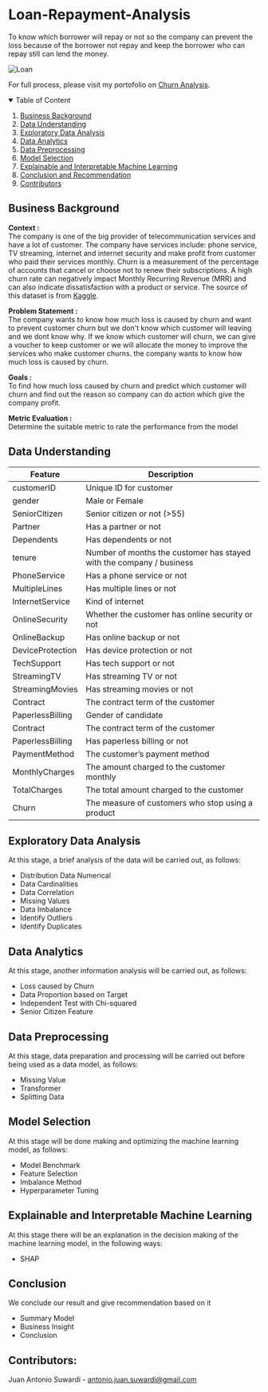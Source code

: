# Loan-Repayment-Analysis
To know which borrower will repay or not so the company can prevent the loss because of the borrower not repay and keep the borrower who can repay still can lend the money.

![Loan](Loan.jpeg)

For full process, please visit my portofolio on <a href="https://github.com/Juantonios1/Churn-Analysis-with-Telco-Customer-Churn-Dataset/blob/main/Churn%20Analysis%20with%20Telco%20Customer%20Churn%20Dataset%20Final.ipynb">Churn Analysis</a>.  

<!-- TABLE OF CONTENTS -->
<details open="open">
  <summary>Table of Content</summary>
  <ol>
    <li>
      <a href="#business-background">Business Background</a>
    </li>
    <li>
      <a href="#data-understanding">Data Understanding</a>
    </li>
    <li>
      <a href="#exploratory-data-analysis">Exploratory Data Analysis</a>
    </li>
    <li><a href="#data-analytics">Data Analytics</a></li>
    <li><a href="#data-preprocessing">Data Preprocessing</a></li>
    <li><a href="#model-selection">Model Selection</a></li>
    <li><a href="#explainable-and-interpretable-machine-learning">Explainable and Interpretable Machine Learning</a></li>
    <li><a href="#conclusion-and-recommendation">Conclusion and Recommendation</a></li>
    <li><a href="#contributors">Contributors</a></li>
  </ol>
</details>

## Business Background
**Context :**  
The company is one of the big provider of telecommunication services and have a lot of customer. The company have services include: phone service, TV streaming, internet and internet security and make profit from customer who paid their services monthly. Churn is a measurement of the percentage of accounts that cancel or choose not to renew their subscriptions. A high churn rate can negatively impact Monthly Recurring Revenue (MRR) and can also indicate dissatisfaction with a product or service. The source of this dataset is from <a href="https://www.kaggle.com/blastchar/telco-customer-churn">Kaggle</a>.  

**Problem Statement :**  
The company wants to know how much loss is caused by churn and want to prevent customer churn but we don't know which customer will leaving and we dont know why. If we know which customer will churn, we can give a voucher to keep customer or we will allocate the money to improve the services who make customer churns. the company wants to know how much loss is caused by churn.

**Goals :**  
To find how much loss caused by churn and predict which customer will churn and find out the reason so company can do action which give the company profit.

**Metric Evaluation :**    
Determine the suitable metric to rate the performance from the model

## Data Understanding

| Feature      	| Description                                                                                                                                                                                                               	|
|--------------	|---------------------------------------------------------------------------------------------------------------------------------------------------------------------------------------------------------------------------	|
| customerID         	| Unique ID for customer                                                                                                                                                                                                           	|
| gender      	| Male or Female                                                                                                                                                                                 	|
| SeniorCitizen     	| Senior citizen or not (>55)                                                                                                                                                                               	|
| Partner          	| Has a partner or not                                                                                                                                                                                                         	|
| Dependents        	| Has dependents or not                     	|
| tenure       	| Number of months the customer has stayed with the company / business                                                                                                                                                                                         	|
| PhoneService   	|Has a phone service or not	|
| MultipleLines        	| Has multiple lines or not                                                                                                                                                                                                          	|
| InternetService         	| Kind of internet                                                                                                                                                      	|
|OnlineSecurity    	| Whether the customer has online security or not	|
|OnlineBackup         	| Has online backup or not                                                                                                                                                                                                            	|
|DeviceProtection         	| Has device protection or not                                                                                                                                                     	|
| TechSupport     	|Has tech support or not                                                                                                                                                     	|
|StreamingTV         	| Has streaming TV or not                                                                                                                                                  	|
| StreamingMovies     	|Has streaming movies or not    
| Contract       	| The contract term of the customer                                                                                                                                                                                                         	|
| PaperlessBilling 	| Gender of candidate      
| Contract       	| The contract term of the customer                                                                                                                                                                                                         	|
| PaperlessBilling 	| Has paperless billing or not
|PaymentMethod| The customer’s payment method 
| MonthlyCharges      	| The amount charged to the customer monthly                                                                                                                                                                                                         	|
| TotalCharges  	| The total amount charged to the customer
| Churn 	|  The measure of customers who stop using a product

## Exploratory Data Analysis
At this stage, a brief analysis of the data will be carried out, as follows:
* Distribution Data Numerical
* Data Cardinalities
* Data Correlation
* Missing Values
* Data Imbalance
* Identify Outliers
* Identify Duplicates

## Data Analytics
At this stage, another information analysis will be carried out, as follows:
* Loss caused by Churn
* Data Proportion based on Target
* Independent Test with Chi-squared
* Senior Citizen Feature

## Data Preprocessing
At this stage, data preparation and processing will be carried out before being used as a data model, as follows:
* Missing Value
* Transformer
* Splitting Data

## Model Selection
At this stage will be done making and optimizing the machine learning model, as follows:
* Model Benchmark
* Feature Selection
* Imbalance Method
* Hyperparameter Tuning

## Explainable and Interpretable Machine Learning
At this stage there will be an explanation in the decision making of the machine learning model, in the following ways:
* SHAP 

## Conclusion 
We conclude our result and give recommendation based on it
* Summary Model
* Business Insight
* Conclusion

## Contributors:
Juan Antonio Suwardi - antonio.juan.suwardi@gmail.com  
